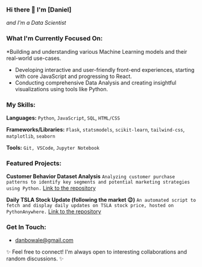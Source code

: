 ### Hi there 👋 I'm [Daniel]
*and I'm a Data Scientist*

### What I'm Currently Focused On:

*Building and understanding various Machine Learning models and their real-world use-cases.
* Developing interactive and user-friendly front-end experiences, starting with core JavaScript and progressing to React.
* Conducting comprehensive Data Analysis and creating insightful visualizations using tools like Python.


### My Skills:

**Languages:**
`Python`, `JavaScript`, `SQL`, `HTML/CSS`

**Frameworks/Libraries:**
`Flask`, `statsmodels`, `scikit-learn`, `tailwind-css`, `matplotlib`, `seaborn`

**Tools:**
`Git, VSCode`, `Jupyter Notebook`


### Featured Projects:

**Customer Behavior Dataset Analysis**
`Analyzing customer purchase patterns to identify key segments and potential marketing strategies using Python.`
[Link to the repository](https://github.com/bowale-os/https://github.com/bowale-os/Customer-Behavior-Dataset-Analysis)

**Daily TSLA Stock Update (following the market 😉)**
`An automated script to fetch and display daily updates on TSLA stock price, hosted on PythonAnywhere.`
[Link to the repository](https://github.com/bowale-os/https://github.com/bowale-os/Daily-Stock-Update)


### Get In Touch:

* <danbowale@gmail.com>

✨ Feel free to connect! I'm always open to interesting collaborations and random discussions. ✨
